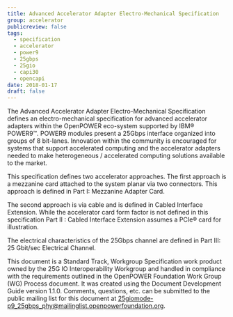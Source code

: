 ```yaml
---
title: Advanced Accelerator Adapter Electro-Mechanical Specification
group: accelerator
publicreview: false
tags:
  - specification
  - accelerator
  - power9
  - 25gbps
  - 25gio
  - capi30
  - opencapi
date: 2018-01-17
draft: false
---
```


The Advanced Accelerator Adapter Electro-Mechanical Specification defines an electro-mechanical specification for
advanced accelerator adapters within the OpenPOWER eco-system supported by IBM® POWER9™.
POWER9 modules present a 25Gbps interface organized into groups of 8 bit-lanes.
Innovation within the community is encouraged for systems that support accelerated computing and
the accelerator adapters needed to make heterogeneous / accelerated computing solutions available to the market.  

This specification defines two accelerator approaches.
The first approach is a mezzanine card attached to the system planar via two connectors.
This approach is defined in Part I: Mezzanine Adapter Card.  

The second approach is via cable and is defined in Cabled Interface Extension.
While the accelerator card form factor is not defined in this specification Part II : Cabled Interface Extension assumes a PCIe® card for illustration.  

The electrical characteristics of the 25Gbps channel are defined in Part III: 25 Gbit/sec Electrical Channel.  

This document is a Standard Track, Workgroup Specification work product owned by the 25G IO Interoperability Workgroup and
handled in compliance with the requirements outlined in the OpenPOWER Foundation Work Group (WG) Process document.
It was created using the Document Development Guide version 1.1.0.
Comments, questions, etc. can be submitted to the public mailing list for this document at <25giomode-p9_25gbps_phy@mailinglist.openpowerfoundation.org>.
